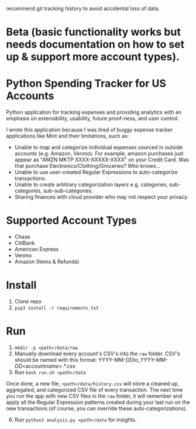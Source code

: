 recommend git tracking history to avoid accidental loss of data.

# Beta (basic functionality works but needs documentation on how to set up & support more account types).

# Python Spending Tracker for US Accounts

Python application for tracking expenses and providing analytics with an emphasis on extensibility, usability, future proof-ness, and user control.

I wrote this application because I was tired of buggy expense tracker applications like Mint and their limitations, such as:

- Unable to map and categorize individual expenses sourced in outside accounts (e.g. Amazon, Venmo). For example, amazon purchases just appear as "AMZN MKTP XXXX-XXXXX-XXXX" on your Credit Card. Was that purchase Electronics/Clothing/Groceries? Who knows...
- Unable to use user-created Regular Expressions to auto-categorize transactions.
- Unable to create arbitrary categorization layers e.g. categories, sub-categories, sub-sub-categories.
- Sharing finances with cloud provider who may not respect your privacy.

# Supported Account Types

- Chase
- CitiBank
- American Express
- Venmo
- Amazon (Items & Refunds)

# Install

1. Clone repo
2. `pip3 install -r requirements.txt`

# Run

1. `mkdir -p <path>/data/raw`
2. Manually download every account's CSV's into the `raw` folder. CSV's should be named with this format:
   YYYY-MM-DD*to_YYYY-MM-DD*<account*name>*.\*.csv
3. Run `bash run.sh <path>/data`

Once done, a new file, `<path>/data/history.csv` will store a cleaned up, aggregated, and categorized CSV file of every transaction. The next time you run the app with new CSV files in the `raw` folder, it will remember and apply all the Regular Expression patterns created during your last run on the new transactions (of course, you can override these auto-categorizations).

6. Run `python3 analysis.py <path>/data` for insights.
